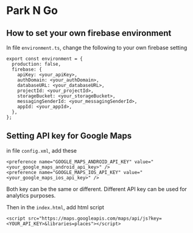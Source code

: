 # Park N Go

## How to set your own firebase environment

In file ```environment.ts```, change the following to your own firebase setting

```
export const environment = {
  production: false,
  firebase: {
    apiKey: <your_apiKey>,
    authDomain: <your_authDomain>,
    databaseURL: <your_databaseURL>,
    projectId: <your_projectId>,
    storageBucket: <your_storageBucket>,
    messagingSenderId: <your_messagingSenderId>,
    appId: <your_appId>,
  },
};
```

## Setting API key for Google Maps

in file ```config.xml```, add these
```
<preference name="GOOGLE_MAPS_ANDROID_API_KEY" value="<your_google_maps_android_api_key>" />
<preference name="GOOGLE_MAPS_IOS_API_KEY" value="<your_google_maps_ios_api_key>" />
```
Both key can be the same or different. Different API key can be used for analytics purposes.

Then in the ```index.html```, add html script
```
<script src="https://maps.googleapis.com/maps/api/js?key=<YOUR_API_KEY>&libraries=places"></script>
```
